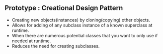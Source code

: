 ## Prototype : Creational Design Pattern
- Creating new objects(instances) by cloning(copying) other objects.
- Allows for adding of any subclass instance of a known superclass at runtime.
- When there are numerous potential classes that you want to only use if needed at runtime.
- Reduces the need for creating subclasses.